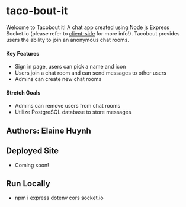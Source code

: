 # taco-bout-it

  Welcome to Tacobout it! A chat app created using Node js Express Socket.io (please refer to [client-side]() for more info!). Tacobout provides users the ability to join an anonymous chat rooms. 

  #### Key Features
  - Sign in page, users can pick a name and icon
  - Users join a chat room and can send messages to other users
  - Admins can create new chat rooms 
  #### Stretch Goals
  - Admins can remove users from chat rooms
  - Utilize PostgreSQL database to store messages

## Authors: Elaine Huynh

## Deployed Site
- Coming soon!

## Run Locally
- npm i express dotenv cors socket.io


